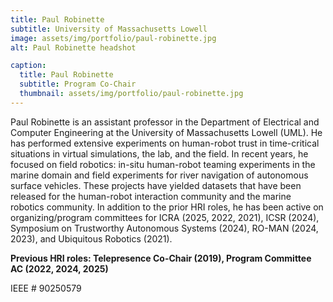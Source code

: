 ```yaml
---
title: Paul Robinette
subtitle: University of Massachusetts Lowell 
image: assets/img/portfolio/paul-robinette.jpg
alt: Paul Robinette headshot

caption:
  title: Paul Robinette
  subtitle: Program Co-Chair
  thumbnail: assets/img/portfolio/paul-robinette.jpg
---
```


Paul Robinette is an assistant professor in the Department of Electrical and Computer Engineering at the University of Massachusetts Lowell (UML). He has performed extensive experiments on human-robot trust in time-critical situations in virtual simulations, the lab, and the field. In recent years, he focused on field robotics: in-situ human-robot teaming experiments in the marine domain and field experiments for river navigation of autonomous surface vehicles. These projects have yielded datasets that have been released for the human-robot interaction community and the marine robotics community. In addition to the prior HRI roles, he has been active on organizing/program committees for ICRA (2025, 2022, 2021), ICSR (2024), Symposium on Trustworthy Autonomous Systems (2024), RO-MAN (2024, 2023), and Ubiquitous Robotics (2021).

**Previous HRI roles: Telepresence Co-Chair (2019), Program Committee AC (2022, 2024, 2025)**

IEEE \# 90250579